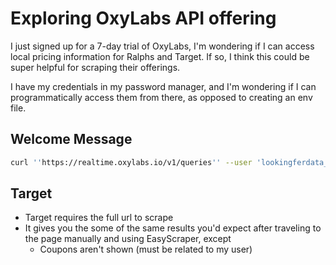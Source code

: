 # Exploring OxyLabs API offering

I just signed up for a 7-day trial of OxyLabs, I'm wondering if I can access local pricing information for Ralphs and Target. If so, I think this could be super helpful for scraping their offerings. 

I have my credentials in my password manager, and I'm wondering if I can programmatically access them from there, as opposed to creating an env file.

## Welcome Message


```bash
curl ''https://realtime.oxylabs.io/v1/queries'' --user 'lookingferdata_YrfEV:memo~BEATING~carlton~p4ris~better' -H 'Content-Type: application/json' -d '{"source": "universal", "url": "https://sandbox.oxylabs.io/"}'
```

## Target

- Target requires the full url to scrape
- It gives you the some of the same results you'd expect after traveling to the page manually and using EasyScraper, except
  - Coupons aren't shown (must be related to my user)
